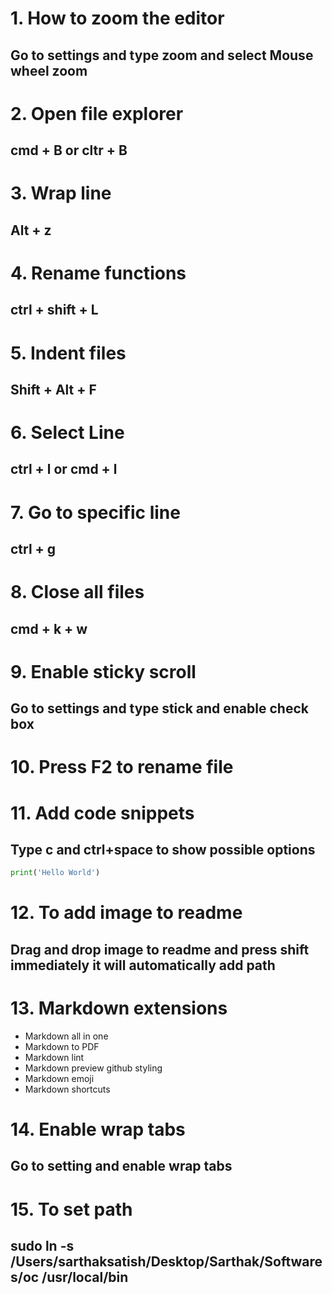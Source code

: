 # 1. How to zoom the editor

## Go to settings and type zoom and select Mouse wheel zoom

# 2. Open file explorer

## cmd + B or cltr + B

# 3. Wrap line

## Alt + z

# 4. Rename functions

## ctrl + shift + L

# 5. Indent files

## Shift + Alt + F

# 6. Select Line

## ctrl + l or cmd + l

# 7. Go to specific line

## ctrl + g

# 8. Close all files

## cmd + k + w

# 9. Enable sticky scroll

## Go to settings and type stick and enable check box

# 10. Press F2 to rename file

# 11. Add code snippets

## Type c and ctrl+space to show possible options

```python
print('Hello World')
```

# 12. To add image to readme

## Drag and drop image to readme and press shift immediately it will automatically add path

# 13. Markdown extensions

- Markdown all in one
- Markdown to PDF
- Markdown lint
- Markdown preview github styling
- Markdown emoji
- Markdown shortcuts

# 14. Enable wrap tabs

## Go to setting and enable wrap tabs

# 15. To set path

## sudo ln -s /Users/sarthaksatish/Desktop/Sarthak/Softwares/oc /usr/local/bin
